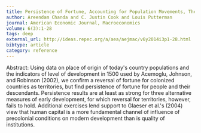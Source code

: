 ```yaml
---
title: Persistence of Fortune, Accounting for Population Movements, There Was No Post-Columbian Reversal
author: Areendam Chanda and C. Justin Cook and Louis Putterman
journal: American Economic Journal, Macroeconomics
volume: 6(3):1-28
tags: deep
external_url: http://ideas.repec.org/a/aea/aejmac/v6y2014i3p1-28.html
bibtype: article
category: reference
---
```

Abstract: Using data on place of origin of today's country populations and the indicators of level of development in 1500 used by Acemoglu, Johnson, and Robinson (2002), we confirm a reversal of fortune for colonized countries as territories, but find persistence of fortune for people and their descendants. Persistence results are at least as strong for three alternative measures of early development, for which reversal for territories, however, fails to hold. Additional exercises lend support to Glaeser et al.'s (2004) view that human capital is a more fundamental channel of influence of precolonial conditions on modern development than is quality of institutions.
